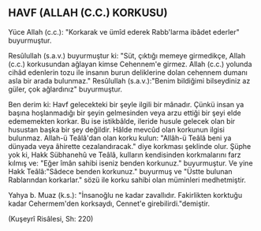 ## HAVF (ALLAH (C.C.) KORKUSU)

Yüce Allah (c.c.): "Korkarak ve ümîd ederek Rabb'larma ibâdet ederler" buyurmuştur.

Resûlullah (s.a.v.) buyurmuştur ki: "Süt, çıktığı memeye girmedikçe, Allah (c.c.) korkusundan ağla­yan kimse Cehennem'e girmez. Allah (c.c.) yolunda cihâd edenlerin tozu ile insanın burun deliklerine do­lan cehennem dumanı asla bir arada bulunmaz." Re­sûlullah (s.a.v.):"Benim bildiğimi bilseydiniz az gü­ler, çok ağlardınız" buyurmuştur.

Ben derim ki: Havf gelecekteki bir şeyle ilgili bir mânadır. Çünkü insan ya başına hoşlanmadığı bir şe­yin gelmesinden veya arzu ettiği bir şeyi elde edeme­mekten korkar. Bu ise istikbâlde, ileride husule gele­cek olan bir husustan başka bir şey değildir. Hâlde mevcûd olan korkunun ilgisi bulunmaz. Allah-ü Teâlâ'dan olan korku kulun: "Allâh-ü Teâlâ beni ya dünyada veya âhirette cezalandıracak." diye korkması şeklinde olur. Şüphe yok ki, Hakk Sübhanehû ve Te­âlâ, kulların kendisinden korkmalarını farz kılmış ve: "Eğer îmân sahibi iseniz benden korkunuz." buyur­muştur. Ve yine Hakk Teâlâ:"Sâdece benden korku­nuz." buyurmuş ve "Üstte bulunan Rablarından kor­karlar." sözü ile korku sahibi olan müminleri medhetmiştir.

Yahya b. Muaz (k.s.): "İnsanoğlu ne kadar zaval­lıdır. Fakirlikten korktuğu kadar Cehermem'den korksaydı, Cennet'e girebilirdi."demiştir.

(Kuşeyrî Risâlesi, Sh: 220)
